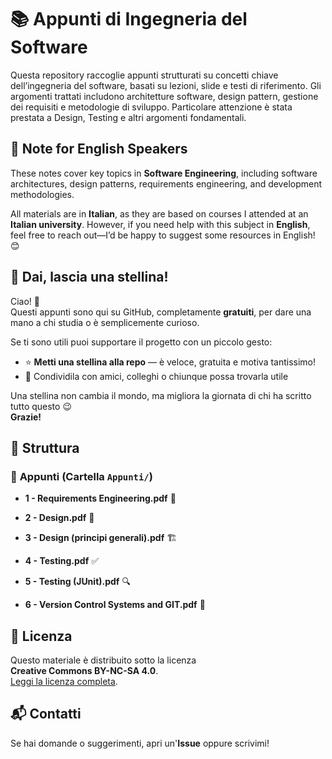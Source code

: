 # 📚 Appunti di Ingegneria del Software
Questa repository raccoglie appunti strutturati su concetti chiave dell’ingegneria del software, basati su lezioni, slide e testi di riferimento. Gli argomenti trattati includono architetture software, design pattern, gestione dei requisiti e metodologie di sviluppo. Particolare attenzione è stata prestata a Design, Testing e altri argomenti fondamentali.

📌 Note for English Speakers
----------------------------

These notes cover key topics in **Software Engineering**, including software architectures, design patterns, requirements engineering, and development methodologies.

All materials are in **Italian**, as they are based on courses I attended at an **Italian university**. However, if you need help with this subject in **English**, feel free to reach out—I’d be happy to suggest some resources in English! 😊

🌟 Dai, lascia una stellina!
----------------------------

Ciao! 👋  
Questi appunti sono qui su GitHub, completamente **gratuiti**, per dare una mano a chi studia o è semplicemente curioso.

Se ti sono utili puoi supportare il progetto con un piccolo gesto:

- ⭐ **Metti una stellina alla repo** — è veloce, gratuita e motiva tantissimo!
- 📢 Condividila con amici, colleghi o chiunque possa trovarla utile

Una stellina non cambia il mondo, ma migliora la giornata di chi ha scritto tutto questo 😉  
**Grazie!**

## 📂 Struttura

### 📖 **Appunti** (Cartella `Appunti/`)

* **1 - Requirements Engineering.pdf** 📝
    
* **2 - Design.pdf** 🎨
    
* **3 - Design (principi generali).pdf** 🏗️
    
* **4 - Testing.pdf** ✅
    
* **5 - Testing (JUnit).pdf** 🔍
    
* **6 - Version Control Systems and GIT.pdf** 🌱

## 📜 Licenza
Questo materiale è distribuito sotto la licenza  
**Creative Commons BY-NC-SA 4.0**.  
[Leggi la licenza completa](https://creativecommons.org/licenses/by-nc-sa/4.0/).

## 📬 Contatti
Se hai domande o suggerimenti, apri un'**Issue** oppure scrivimi!

